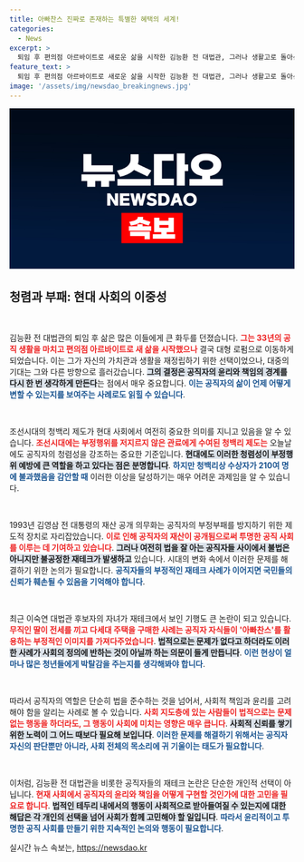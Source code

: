 ```yaml
---
title: 아빠찬스 진짜로 존재하는 특별한 혜택의 세계!
categories:
  - News
excerpt: >
  퇴임 후 편의점 아르바이트로 새로운 삶을 시작한 김능환 전 대법관, 그러나 생활고로 돌아선 변별의 아이러니! 이숙연 대법관 후보자의 아빠찬스 재테크가 청년들에게 던지는 질문은 무엇인가? 우리 사회의 청렴이 사라져가는 현실이 충격적이다.
feature_text: >
  퇴임 후 편의점 아르바이트로 새로운 삶을 시작한 김능환 전 대법관, 그러나 생활고로 돌아선 변별의 아이러니! 이숙연 대법관 후보자의 아빠찬스 재테크가 청년들에게 던지는 질문은 무엇인가? 우리 사회의 청렴이 사라져가는 현실이 충격적이다.
image: '/assets/img/newsdao_breakingnews.jpg'
---
```


<p><img src="/assets/img/newsdao_breakingnews.jpg" alt="koreaapp 속보" /></p>

<h2 data-ke-size="size26">청렴과 부패: 현대 사회의 이중성</h2>

<p data-ke-size="size16">&nbsp;</p>

<p>김능환 전 대법관의 퇴임 후 삶은 많은 이들에게 큰 화두를 던졌습니다. <b><span style="color: #ee2323;">그는 33년의 공직 생활을 마치고 편의점 아르바이트로 새 삶을 시작했으나</span></b> 결국 대형 로펌으로 이동하게 되었습니다. 이는 그가 자신의 가치관과 생활을 재정립하기 위한 선택이었으나, 대중의 기대는 그와 다른 방향으로 흘러갔습니다. <b><span style="background-color: #21538527;">그의 결정은 공직자의 윤리와 책임의 경계를 다시 한 번 생각하게 만든다</span></b>는 점에서 매우 중요합니다. <b><span style="color: #1a5490;">이는 공직자의 삶이 언제 어떻게 변할 수 있는지를 보여주는 사례로도 읽힐 수 있습니다</span></b>.</p>

<p data-ke-size="size16">&nbsp;</p>

<p>조선시대의 청백리 제도가 현대 사회에서 여전히 중요한 의미를 지니고 있음을 알 수 있습니다. <b><span style="color: #ee2323;">조선시대에는 부정행위를 저지르지 않은 관료에게 수여된 청백리 제도는</span></b> 오늘날에도 공직자의 청렴성을 강조하는 중요한 기준입니다. <b><span style="background-color: #21538527;">현대에도 이러한 청렴성이 부정행위 예방에 큰 역할을 하고 있다는 점은 분명합니다</span></b>. <b><span style="color: #1a5490;">하지만 청백리상 수상자가 210여 명에 불과했음을 감안할 때</span></b> 이러한 이상을 달성하기는 매우 어려운 과제임을 알 수 있습니다.</p>

<p data-ke-size="size16">&nbsp;</p>

<p>1993년 김영삼 전 대통령의 재산 공개 의무화는 공직자의 부정부패를 방지하기 위한 제도적 장치로 자리잡았습니다. <b><span style="color: #ee2323;">이로 인해 공직자의 재산이 공개됨으로써 투명한 공직 사회를 이루는 데 기여하고 있습니다</span></b>. <b><span style="background-color: #21538527;">그러나 여전히 법을 잘 아는 공직자들 사이에서 불법은 아니지만 불공정한 재테크가 발생하고</span></b> 있습니다. 시대의 변화 속에서 이러한 문제를 해결하기 위한 논의가 필요합니다. <b><span style="color: #1a5490;">공직자들의 부정적인 재테크 사례가 이어지면 국민들의 신뢰가 훼손될 수 있음을 기억해야 합니다</span></b>.</p>

<p data-ke-size="size16">&nbsp;</p>

<p>최근 이숙연 대법관 후보자의 자녀가 재테크에서 보인 기행도 큰 논란이 되고 있습니다. <b><span style="color: #ee2323;">무직인 딸이 전세를 끼고 다세대 주택을 구매한 사례는 공직자 자식들이 '아빠찬스'를 활용하는 부정적인 이미지를 가져다주었습니다</span></b>. <b><span style="background-color: #21538527;">법적으로는 문제가 없다고 하더라도 이러한 사례가 사회의 정의에 반하는 것이 아닐까 하는 의문이 들게 만듭니다</span></b>. <b><span style="color: #1a5490;">이런 현상이 얼마나 많은 청년들에게 박탈감을 주는지를 생각해봐야 합니다</span></b>.</p>

<p data-ke-size="size16">&nbsp;</p>

<p>따라서 공직자의 역할은 단순히 법을 준수하는 것을 넘어서, 사회적 책임과 윤리를 고려해야 함을 알리는 사례로 볼 수 있습니다. <b><span style="color: #ee2323;">사회 지도층에 있는 사람들이 법적으로는 문제없는 행동을 하더라도, 그 행동이 사회에 미치는 영향은 매우 큽니다</span></b>. <b><span style="background-color: #21538527;">사회적 신뢰를 쌓기 위한 노력이 그 어느 때보다 필요해 보입니다</span></b>. <b><span style="color: #1a5490;">이러한 문제를 해결하기 위해서는 공직자 자신의 판단뿐만 아니라, 사회 전체의 목소리에 귀 기울이는 태도가 필요합니다</span></b>.</p>

<p data-ke-size="size16">&nbsp;</p>

<p>이처럼, 김능환 전 대법관을 비롯한 공직자들의 재테크 논란은 단순한 개인적 선택이 아닙니다. <b><span style="color: #ee2323;">현재 사회에서 공직자의 윤리와 책임을 어떻게 구현할 것인가에 대한 고민을 필요로 합니다</span></b>. <b><span style="background-color: #21538527;">법적인 테두리 내에서의 행동이 사회적으로 받아들여질 수 있는지에 대한 해답은 각 개인의 선택을 넘어 사회가 함께 고민해야 할 일입니다</span></b>. <b><span style="color: #1a5490;">따라서 윤리적이고 투명한 공직 사회를 만들기 위한 지속적인 논의와 행동이 필요합니다</span></b>.</p>

<p data-ke-size="size16"></p>
실시간 뉴스 속보는, <a href="https://newsdao.kr" rel="dofollow">https://newsdao.kr</a>


